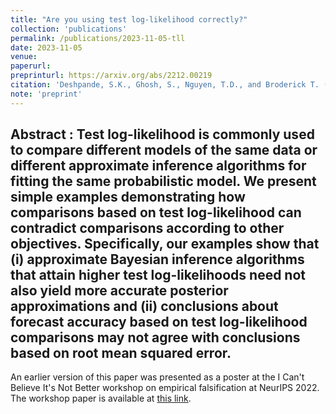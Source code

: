```yaml
---
title: "Are you using test log-likelihood correctly?"
collection: 'publications'
permalink: /publications/2023-11-05-tll
date: 2023-11-05
venue:
paperurl:
preprinturl: https://arxiv.org/abs/2212.00219
citation: 'Deshpande, S.K., Ghosh, S., Nguyen, T.D., and Broderick T. (2023+). &quot;Are you using test log-likelihood correctly?&quot; <i>arXiv preprint</i> arXiv:2212.00219'
note: 'preprint'
---
```


<b> Abstract </b> : 
Test log-likelihood is commonly used to compare different models of the same data or different approximate inference algorithms for fitting the same probabilistic model. We present simple examples demonstrating how comparisons based on test log-likelihood can contradict comparisons according to other objectives. Specifically, our examples show that (i) approximate Bayesian inference algorithms that attain higher test log-likelihoods need not also yield more accurate posterior approximations and (ii) conclusions about forecast accuracy based on test log-likelihood comparisons may not agree with conclusions based on root mean squared error.
---

An earlier version of this paper was presented as a poster at the I Can't Believe It's Not Better workshop on empirical falsification at NeurIPS 2022. The workshop paper is available at [this link](https://sites.google.com/view/icbinb-2022/papers?authuser=0).

